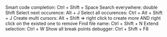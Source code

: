 Smart code completion: Ctrl + Shift + Space
Search everywhere: double Shift
Select next occurence: Alt + J
Select all occurences: Ctrl + Alt + Shift + J
Create multi cursors: Alt + Shift => right click to create more AND right click on the existed one to remove
Find file name: Ctrl + Shift + N
Extend selection: Ctrl + W
Show all break points debugger: Ctrl + Shift + F8
